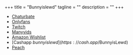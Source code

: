 +++
title = "Bunnyislewd"
tagline = ""
description = ""
+++

- [Chaturbate](https://chaturbate.com/bunnyislewd/)
- [Onlyfans](https://onlyfans.com/bunnyislewd)
- [Twitch](https://twitch.tv/bunnyisgaming)
- [Manyvids](https://www.manyvids.com/Activity/bunnyislewd/1003105966/)
- [Amazon Wishlist](https://www.amazon.com/hz/wishlist/ls/BK7MD246AJAV)
- [Cashapp $bunnyislewd](https://cash.app/$BunnyisLewd)
- [Peach](https://peach.com/bunnyislewd)
